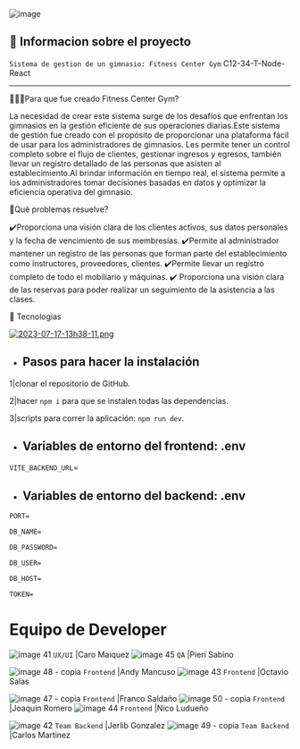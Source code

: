 

![image](https://github.com/No-Country/c12-34-t-node-react/assets/87939958/8f1cb103-2fcf-4487-b68e-4227d56f37ed)



## :book: Informacion sobre el proyecto 

`Sistema de gestion de un gimnasio: Fitness Center Gym`
C12-34-T-Node-React

_____________________________________________________________________
🏋🏻‍♀️Para que fue creado Fitness Center Gym?

La necesidad de crear este sistema surge de los desafíos que enfrentan los gimnasios en la gestión eficiente de sus operaciones diarias.Este sistema de gestión fue creado con el propósito de proporcionar una plataforma fácil de usar para los administradores de gimnasios. Les permite tener un control completo sobre el flujo de clientes, gestionar ingresos y egresos, también llevar un registro detallado de las personas que asisten al establecimiento.Al brindar información en tiempo real, el sistema permite a los administradores tomar decisiones basadas en datos y optimizar la eficiencia operativa del gimnasio.

📜Qué problemas resuelve?

✔️Proporciona una visión clara de los clientes activos, sus datos personales y la fecha de vencimiento de sus membresías.
✔️Permite al administrador mantener un registro de las personas que forman parte del establecimiento como instructores, proveedores, clientes.
✔️Permite llevar un registro completo de todo el mobiliario y máquinas.
✔️ ️Proporciona una visión clara de las reservas para poder realizar un seguimiento de la asistencia a las clases.

🔧 Tecnologias

[![2023-07-17-13h38-11.png](https://i.postimg.cc/KvzJdjC7/2023-07-17-13h38-11.png)](https://postimg.cc/3WsXG88W)












- ## Pasos para hacer la instalación
 
 1|clonar el repositorio de GitHub. 
 
 2|hacer `npm i` para que se instalen todas las dependencias. 
 
 3|scripts para correr la aplicación: `npm run dev`.



- ## Variables de entorno del frontend: .env

`VITE_BACKEND_URL`=


- ## Variables de entorno del backend: .env

`PORT=`

`DB_NAME=`

`DB_PASSWORD=`

`DB_USER=`

`DB_HOST=`

`TOKEN=`


# Equipo de Developer
![image 41](https://github.com/No-Country/c12-34-t-node-react/assets/84889284/a4237411-75f6-4aef-b0df-67b9fe3d7ccf)
`UX/UI`
|Caro Maiquez
![image 45](https://github.com/No-Country/c12-34-t-node-react/assets/84889284/2454ab4a-e094-4fc8-b5b2-1f334b4d5d77)
`QA`
|Pieri Sabino


![image 48 - copia](https://github.com/No-Country/c12-34-t-node-react/assets/84889284/11313427-4ad5-4e8a-80b3-089a9ff91fa2)
`Frontend`
|Andy Mancuso
![image 43](https://github.com/No-Country/c12-34-t-node-react/assets/84889284/ea1111dc-e894-444e-a464-8791158616e0)
`Frontend`
|Octavio Salas


![image 47 - copia](https://github.com/No-Country/c12-34-t-node-react/assets/84889284/c6c5e63e-630f-4760-997a-733776e37e11)
`Frontend`
|Franco Saldaño
![image 50 - copia](https://github.com/No-Country/c12-34-t-node-react/assets/84889284/6732f9e9-4a1b-45c9-acb5-9cc8c88edfbf)
`Frontend`
|Joaquin Romero
![image 44](https://github.com/No-Country/c12-34-t-node-react/assets/84889284/6b5e2e7a-31eb-46ec-b83f-cd856778136a)
`Frontend`
|Nico Ludueño




![image 42](https://github.com/No-Country/c12-34-t-node-react/assets/84889284/af59607a-0d8c-475b-bc40-73c09adc3bb2)
`Team Backend`
|Jerlib Gonzalez
![image 49 - copia](https://github.com/No-Country/c12-34-t-node-react/assets/84889284/055f6245-0204-4724-9bdb-9d0d44642413)
`Team Backend`
|Carlos Martinez















